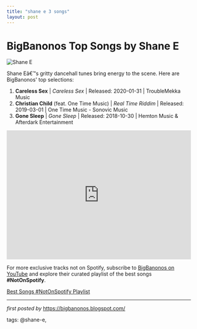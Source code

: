 ```yaml
---
title: "shane e 3 songs"
layout: post
---
```

<h1>BigBanonos Top Songs by Shane E</h1>
<img src="https://i1.sndcdn.com/artworks-000672237310-6ryylo-t500x500.jpg" alt="Shane E"> <p>Shane Eâ€™s gritty dancehall tunes bring energy to the scene. Here are BigBanonos' top selections:</p> <ol> <li><strong>Careless Sex</strong> | <em>Careless Sex</em> | Released: 2020-01-31 | TroubleMekka Music</li> <li><strong>Christian Child</strong> (feat. One Time Music) | <em>Real Time Riddim</em> | Released: 2019-03-01 | One Time Music - Sonovic Music</li> <li><strong>Gone Sleep</strong> | <em>Gone Sleep</em> | Released: 2018-10-30 | Hemton Music & Afterdark Entertainment</li>
</ol> <div> <iframe src="https://open.spotify.com/embed/playlist/3Yiqhb187WYrtz4q1DgK0V?utm_source=generator" width="100%" height="352" frameborder="0" allow="autoplay; clipboard-write; encrypted-media; fullscreen; picture-in-picture" loading="lazy"></iframe>
</div>


<!--Subscribe and Playlist Links-->
<div>
    <p>For more exclusive tracks not on Spotify, subscribe to <a href="https://www.youtube.com/@BigBanonos" target="_blank">BigBanonos on YouTube</a> and explore their curated playlist of the best songs <strong>#NotOnSpotify</strong>.</p>
    <p><a href="https://www.youtube.com/playlist?list=PLtuNtuTatqI0kFahUCbtbfenC_ET5O_tr" target="_blank">Best Songs #NotOnSpotify Playlist<br /></a></p></div>

<hr />

<p><em>first posted by</em> <a href="https://bigbanonos.blogspot.com/" rel="noopener" target="_new">https://bigbanonos.blogspot.com/</a></p>

<p>tags: @shane-e,</p>

